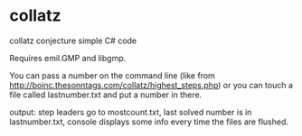 # collatz
collatz conjecture simple C# code

Requires emil.GMP and libgmp.

You can pass a number on the command line (like from http://boinc.thesonntags.com/collatz/highest_steps.php)
or you can touch a file called lastnumber.txt and put a number in there.

output: step leaders go to mostcount.txt, last solved number is in lastnumber.txt, console displays some info every time the files are flushed.
